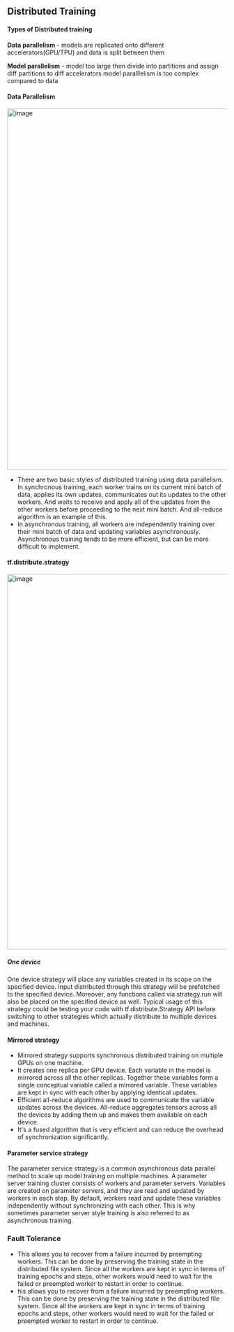 ## Distributed Training

#### Types of Distributed training
__Data parallelism__  - models are replicated onto different accelerators(GPU/TPU) and data is split between them

__Model parallelism__ - model too large then divide into partitions and assign diff partitions to diff accelerators
model paralllelism is too complex compared to data


#### Data Parallelism
<img width="827" alt="image" src="https://github.com/krishnanpooja/Notes.md/assets/8016149/71820206-3b31-4ce0-b239-8c7f7c59f909">

- There are two basic styles of distributed training using data parallelism. In synchronous training, each worker trains on its current mini batch of data, applies its own updates, communicates out its updates to the other workers. And waits to receive and apply all of the updates from the other workers before proceeding to the next mini batch. And all-reduce algorithm is an example of this. 
-  In asynchronous training, all workers are independently training over their mini batch of data and updating variables asynchronously. Asynchronous training tends to be more efficient, but can be more difficult to implement.
  
#### tf.distribute.strategy
<img width="859" alt="image" src="https://github.com/krishnanpooja/Notes.md/assets/8016149/5d195cf5-e450-4dab-8e3b-b25c5d5e519d">

##### One device 
One device strategy will place any variables created in its scope on the specified device. Input distributed through this strategy will be prefetched to the specified device. Moreover, any functions called via strategy.run will also be placed on the specified device as well. Typical usage of this strategy could be testing your code with tf.distribute.Strategy API before switching to other strategies which actually distribute to multiple devices and machines. 

#### Mirrored strategy
- Mirrored strategy supports synchronous distributed training on multiple GPUs on one machine. 
- It creates one replica per GPU device. Each variable in the model is mirrored across all the other replicas. Together these variables form a single conceptual variable called a mirrored variable. These variables are kept in sync with each other by applying identical updates.
- Efficient all-reduce algorithms are used to communicate the variable updates across the devices. All-reduce aggregates tensors across all the devices by adding them up and makes them available on each device.
- It's a fused algorithm that is very efficient and can reduce the overhead of synchronization significantly.

#### Parameter service strategy
The parameter service strategy is a common asynchronous data parallel method to scale up model training on multiple machines. A parameter server training cluster consists of workers and parameter servers. Variables are created on parameter servers, and they are read and updated by workers in each step. By default, workers read and update these variables independently without synchronizing with each other. This is why sometimes parameter server style training is also referred to as asynchronous training. 

### Fault Tolerance
- This allows you to recover from a failure incurred by preempting workers. This can be done by preserving the training state in the distributed file system. Since all the workers are kept in sync in terms of training epochs and steps, other workers would need to wait for the failed or preempted worker to restart in order to continue.
- his allows you to recover from a failure incurred by preempting workers. This can be done by preserving the training state in the distributed file system. Since all the workers are kept in sync in terms of training epochs and steps, other workers would need to wait for the failed or preempted worker to restart in order to continue. 
